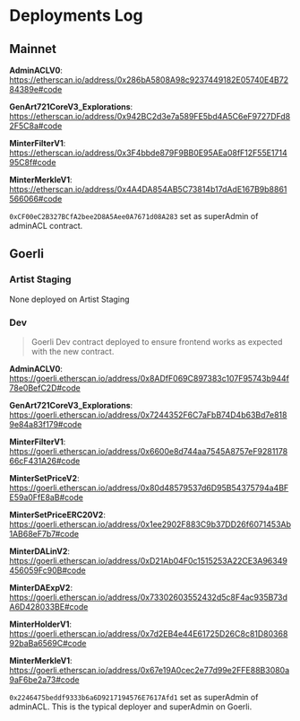 # Deployments Log

## Mainnet

**AdminACLV0**:
https://etherscan.io/address/0x286bA5808A98c9237449182E05740E4B7284389e#code

**GenArt721CoreV3_Explorations**:
https://etherscan.io/address/0x942BC2d3e7a589FE5bd4A5C6eF9727DFd82F5C8a#code

**MinterFilterV1**:
https://etherscan.io/address/0x3F4bbde879F9BB0E95AEa08fF12F55E171495C8f#code

**MinterMerkleV1**:
https://etherscan.io/address/0x4A4DA854AB5C73814b17dAdE167B9b8861566066#code

`0xCF00eC2B327BCfA2bee2D8A5Aee0A7671d08A283` set as superAdmin of adminACL contract.

## Goerli

### Artist Staging

None deployed on Artist Staging

### Dev

> Goerli Dev contract deployed to ensure frontend works as expected with the new contract.

**AdminACLV0**:
https://goerli.etherscan.io/address/0x8ADfF069C897383c107F95743b944f78e0BefC2D#code

**GenArt721CoreV3_Explorations**:
https://goerli.etherscan.io/address/0x7244352F6C7aFbB74D4b63Bd7e8189e84a83f179#code

**MinterFilterV1**:
https://goerli.etherscan.io/address/0x6600e8d744aa7545A8757eF928117866cF431A26#code

**MinterSetPriceV2**:
https://goerli.etherscan.io/address/0x80d48579537d6D95B54375794a4BFE59a0FfE8aB#code

**MinterSetPriceERC20V2**:
https://goerli.etherscan.io/address/0x1ee2902F883C9b37DD26f6071453Ab1AB68eF7b7#code

**MinterDALinV2**:
https://goerli.etherscan.io/address/0xD21Ab04F0c1515253A22CE3A96349456059Fc90B#code

**MinterDAExpV2**:
https://goerli.etherscan.io/address/0x73302603552432d5c8F4ac935B73dA6D428033BE#code

**MinterHolderV1**:
https://goerli.etherscan.io/address/0x7d2EB4e44E61725D26C8c81D8036892baBa6569C#code

**MinterMerkleV1**:
https://goerli.etherscan.io/address/0x67e19A0cec2e77d99e2FFE88B3080a9aF6be2a73#code

`0x2246475beddf9333b6a6D9217194576E7617Afd1` set as superAdmin of adminACL. This is the typical deployer and superAdmin on Goerli.
